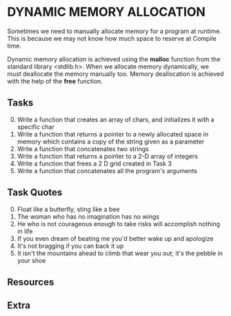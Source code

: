 # DYNAMIC MEMORY ALLOCATION
Sometimes we need to manually allocate memory for a program
at runtime. This is because we may not know how much space to
reserve at Compile time.  

Dynamic memory allocation is achieved using the **malloc** function
from the standard library <stdlib.h>. When we allocate memory dynamically,
we must deallocate the memory manually too. Memory deallocation is achieved
with the help of the **free** function.

## Tasks  
0. Write a function that creates an array of chars, and initializes it with a specific char  
1. Write a function that returns a pointer to a newly allocated space in memory which contains a copy of the string given as a parameter
2. Write a function that concatenates two strings  
3. Write a function that returns a pointer to a 2-D array of integers
4. Write a function that frees a 2 D grid created in Task 3
5. Write a function that concatenates all the program's arguments

## Task Quotes  
0. Float like a butterfly, sting like a bee  
1. The woman who has no imagination has no wings
2. He who is not courageous enough to take risks will accomplish nothing in life  
3. If you even dream of beating me you'd better wake up and apologize
4. It's not bragging if you can back it up
5. It isn't the mountains ahead to climb that wear you out; it's the pebble in your shoe

## Resources

## Extra
